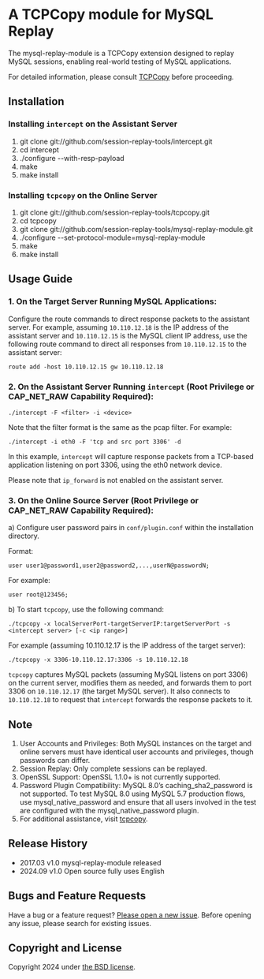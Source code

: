 # A TCPCopy module for MySQL Replay

The mysql-replay-module is a TCPCopy extension designed to replay MySQL sessions, enabling real-world testing of MySQL applications.

For detailed information, please consult [TCPCopy](https://github.com/session-replay-tools/tcpcopy) before proceeding.

## Installation

### Installing `intercept` on the Assistant Server

1. git clone git://github.com/session-replay-tools/intercept.git
2. cd intercept
3. ./configure --with-resp-payload
4. make
5. make install

### Installing `tcpcopy` on the Online Server

1. git clone git://github.com/session-replay-tools/tcpcopy.git
2. cd tcpcopy
3. git clone git://github.com/session-replay-tools/mysql-replay-module.git
4. ./configure --set-protocol-module=mysql-replay-module
5. make
6. make install

## Usage Guide

### 1. **On the Target Server Running MySQL Applications:**

Configure the route commands to direct response packets to the assistant server. For example, assuming `10.110.12.18` is the IP address of the assistant server and `10.110.12.15` is the MySQL client IP address, use the following route command to direct all responses from `10.110.12.15` to the assistant server:

   `route add -host 10.110.12.15 gw 10.110.12.18`

### 2. **On the Assistant Server Running `intercept` (Root Privilege or CAP_NET_RAW Capability Required):**

  `./intercept -F <filter> -i <device>`

Note that the filter format is the same as the pcap filter. For example:

   `./intercept -i eth0 -F 'tcp and src port 3306' -d`

In this example, `intercept` will capture response packets from a TCP-based application listening on port 3306, using the eth0 network device.

Please note that `ip_forward` is not enabled on the assistant server.

### 3. **On the Online Source Server (Root Privilege or CAP_NET_RAW Capability Required):**

a) Configure user password pairs in `conf/plugin.conf` within the installation directory.

Format:

`user user1@password1,user2@password2,...,userN@passwordN;`

For example:

`user root@123456;`

b) To start `tcpcopy`, use the following command:

`./tcpcopy -x localServerPort-targetServerIP:targetServerPort -s <intercept server> [-c <ip range>]`

For example (assuming 10.110.12.17 is the IP address of the target server):

`./tcpcopy -x 3306-10.110.12.17:3306 -s 10.110.12.18`

`tcpcopy` captures MySQL packets (assuming MySQL listens on port 3306) on the current server, modifies them as needed, and forwards them to port 3306 on `10.110.12.17` (the target MySQL server). It also connects to `10.110.12.18` to request that `intercept` forwards the response packets to it.

## Note

1. User Accounts and Privileges: Both MySQL instances on the target and online servers must have identical user accounts and privileges, though passwords can differ.
2. Session Replay: Only complete sessions can be replayed.
3. OpenSSL Support: OpenSSL 1.1.0+ is not currently supported.
4. Password Plugin Compatibility: MySQL 8.0’s caching_sha2_password is not supported. To test MySQL 8.0 using MySQL 5.7 production flows, use mysql_native_password and ensure that all users involved in the test are configured with the mysql_native_password plugin.
5. For additional assistance, visit [tcpcopy](https://github.com/session-replay-tools/tcpcopy).

## Release History

+ 2017.03  v1.0    mysql-replay-module released
+ 2024.09  v1.0    Open source fully uses English

## Bugs and Feature Requests

Have a bug or a feature request? [Please open a new issue](https://github.com/session-replay-tools/mysql-replay-module/issues). Before opening any issue, please search for existing issues.

## Copyright and License

Copyright 2024 under [the BSD license](LICENSE).
